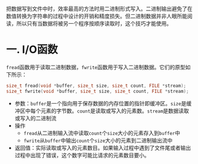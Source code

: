 把数据写到文件中时，效率最高的方法时用二进制形式写入。二进制输出避免了在数值转换为字符串的过程中设计的开销和精度损失。但二进制数据并非人眼所能阅读，所以只有当数据将被另一个程序按顺序读取时，这个技巧才能使用。
# 一. I/O函数
`fread`函数用于读取二进制数据，`fwrite`函数用于写入二进制数据。它们的原型如下所示：
```c
size_t fread(void *buffer, size_t size, size_t count, FILE *stream);
size_t fwrite(void *buffer, size_t size, size_t count, FILE *stream);
```
- 参数：`buffer`是一个指向用于保存数据的内存位置的指针即缓冲区。`size`是缓冲区中每个元素的字节数。`count`是读取或写入的元素数。`stream`是数据读取或写入的二进制流
- 操作
    - `fread`从二进制输入流中读取`count`个`size`大小的元素存入到`buffer`中
    - `fwrite`从`buffer`中输出`count`个`size`大小的元素到二进制输出流中
- 返回值：实际读取或写入的元素数目。如果输入过程中遇到了文件尾或者输出过程中出现了错误，这个数字可能比请求的元素数目要小。